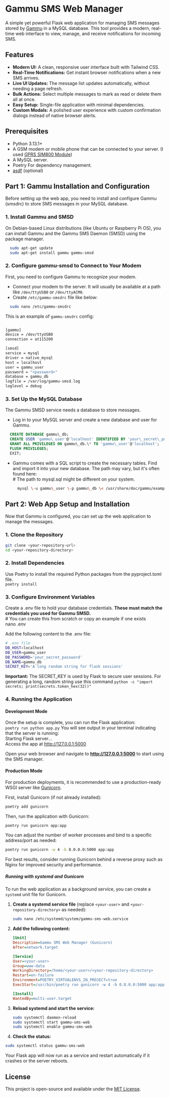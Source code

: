 # **Gammu SMS Web Manager**

A simple yet powerful Flask web application for managing SMS messages stored by [Gammu](https://wammu.eu/gammu/) in a MySQL database. This tool provides a modern, real-time web interface to view, manage, and receive notifications for incoming SMS.

## **Features**

* **Modern UI:** A clean, responsive user interface built with Tailwind CSS.  
* **Real-Time Notifications:** Get instant browser notifications when a new SMS arrives.  
* **Live UI Updates:** The message list updates automatically, without needing a page refresh.  
* **Bulk Actions:** Select multiple messages to mark as read or delete them all at once.  
* **Easy Setup:** Single-file application with minimal dependencies.  
* **Custom Modals:** A polished user experience with custom confirmation dialogs instead of native browser alerts.

## **Prerequisites**

* Python 3.13.1+
* A GSM modem or mobile phone that can be connected to your server. (I used [GPRS SIM800 Module](https://de.aliexpress.com/item/4000890352364.html?spm=a2g0o.order_list.order_list_main.5.53971802mb0CD6&gatewayAdapt=glo2deu))
* A MySQL server.  
* Poetry For dependency management.
* [asdf](https://asdf-vm.com/) (optional)

## **Part 1: Gammu Installation and Configuration**

Before setting up the web app, you need to install and configure Gammu (smsdrc) to store SMS messages in your MySQL database.

### **1\. Install Gammu and SMSD**

On Debian-based Linux distributions (like Ubuntu or Raspberry Pi OS), you can install Gammu and the Gammu SMS Daemon (SMSD) using the package manager.

```bash
  sudo apt-get update  
  sudo apt-get install gammu gammu-smsd
```

### **2\. Configure gammu-smsd to Connect to Your Modem**

First, you need to configure Gammu to recognize your modem.

* Connect your modem to the server. It will usually be available at a path like `/dev/ttyUSB0` or `/dev/ttyACM0`.  
* Create `/etc/gammu-smsdrc` file like below:

```bash
  sudo nano /etc/gammu-smsdrc
```

This is an example of `gammu-smsdrc` config:

```bash

[gammu]
device = /dev/ttyUSB0
connection = at115200

[smsd]
service = mysql
driver = native_mysql
host = localhost
user = gammu_user
password = "<password>"
database = gammu_db
logfile = /var/log/gammu-smsd.log
loglevel = debug

```

### **3\. Set Up the MySQL Database**

The Gammu SMSD service needs a database to store messages.

* Log in to your MySQL server and create a new database and user for Gammu.  

```sql
  CREATE DATABASE gammu\_db;  
  CREATE USER 'gammu\_user'@'localhost' IDENTIFIED BY 'your\_secret\_password';  
  GRANT ALL PRIVILEGES ON gammu\_db.\* TO 'gammu\_user'@'localhost';  
  FLUSH PRIVILEGES;  
  EXIT;
```

* Gammu comes with a SQL script to create the necessary tables. Find and import it into your new database. The path may vary, but it's often found here:  
  \# The path to mysql.sql might be different on your system.  
  
  ```bash
    mysql \-u gammu\_user \-p gammu\_db \< /usr/share/doc/gammu/examples/sql/mysql.sql
  ````

## **Part 2: Web App Setup and Installation**

Now that Gammu is configured, you can set up the web application to manage the messages.

### **1\. Clone the Repository**

```bash
git clone <your-repository-url>  
cd <your-repository-directory>
```

### **2\. Install Dependencies**

Use Poetry to install the required Python packages from the pyproject.toml file.  
`poetry install`

### **3\. Configure Environment Variables**

Create a .env file to hold your database credentials. **These must match the credentials you used for Gammu SMSD.**  
\# You can create this from scratch or copy an example if one exists  
nano .env

Add the following content to the .env file:  

```bash
# .env file  
DB_HOST=localhost  
DB_USER=gammu_user  
DB_PASSWORD='your_secret_password'  
DB_NAME=gammu_db  
SECRET_KEY='A long random string for flask sessions'
```

**Important:** The SECRET\_KEY is used by Flask to secure user sessions. For generating a long, random string use this command `python -c "import secrets; print(secrets.token_hex(32))"`

### **4\. Running the Application**

#### Development Mode

Once the setup is complete, you can run the Flask application:  
`poetry run python app.py`
You will see output in your terminal indicating that the server is running:  
Starting Flask server...  
Access the app at <http://127.0.0.1:5000>

Open your web browser and navigate to **<http://127.0.0.1:5000>** to start using the SMS manager.

#### Production Mode

For production deployments, it is recommended to use a production-ready WSGI server like [Gunicorn](https://gunicorn.org/).

First, install Gunicorn (if not already installed):

```bash
poetry add gunicorn
```

Then, run the application with Gunicorn:

```bash
poetry run gunicorn app:app
```

You can adjust the number of worker processes and bind to a specific address/port as needed:

```bash
poetry run gunicorn -w 4 -b 0.0.0.0:5000 app:app
```

For best results, consider running Gunicorn behind a reverse proxy such as Nginx for improved security and performance.

##### **Running with systemd and Gunicorn**

To run the web application as a background service, you can create a `systemd` unit file for Gunicorn.

1. **Create a systemd service file** (replace `<your-user>` and `<your-repository-directory>` as needed):

   ```bash
   sudo nano /etc/systemd/system/gammu-sms-web.service
   ```

2. **Add the following content:**

   ```ini
   [Unit]
   Description=Gammu SMS Web Manager (Gunicorn)
   After=network.target

   [Service]
   User=<your-user>
   Group=www-data
   WorkingDirectory=/home/<your-user>/<your-repository-directory>
   Restart=on-failure
   Environment=POETRY_VIRTUALENVS_IN_PROJECT=true
   ExecStart=/usr/bin/poetry run gunicorn -w 4 -b 0.0.0.0:5000 app:app

   [Install]
   WantedBy=multi-user.target
   ```

3. **Reload systemd and start the service:**

   ```bash
   sudo systemctl daemon-reload
   sudo systemctl start gammu-sms-web
   sudo systemctl enable gammu-sms-web
   ```

4. **Check the status:**

```bash
sudo systemctl status gammu-sms-web
```

Your Flask app will now run as a service and restart automatically if it crashes or the server reboots.

## **License**

This project is open-source and available under the [MIT License](https://www.google.com/search?q=LICENSE).

<!-- 
TODOs: 
- [x] clean up the readme
- [x] clean up the code
- [ ] long term test

-->
